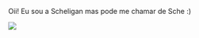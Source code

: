 Oii! Eu sou a Scheligan mas pode me chamar de Sche :)

<a href="https://github.com/Scheeee/convoychat">
  <img align="center" src="https://github-readme-stats.vercel.app/api/top-langs?username=Scheeee&layout=pie&langs_count=8&theme=radical" />
</a>

